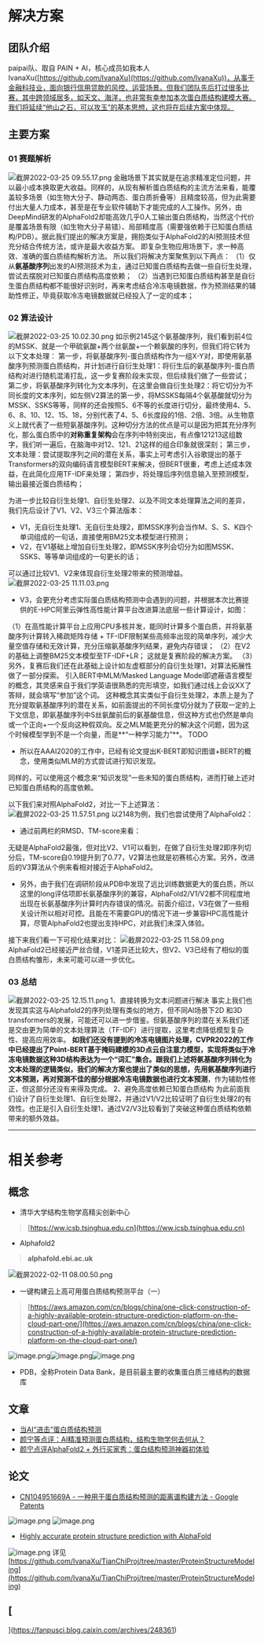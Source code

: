 # 解决方案
## 团队介绍
paipai队、取自 PAIN + AI，核心成员如我本人IvanaXu([https://github.com/IvanaXu](https://github.com/IvanaXu))，从事于金融科技业，面向银行信用贷款的风控、运营场景。但我们团队先后打过很多比赛，其中跨领域居多，如天文、海洋，也非常有幸参加本次蛋白质结构建模大赛。我们将延续“他山之石，可以攻玉”的基本思想，这也将在后续方案中体现。
## 主要方案
### 01 赛题解析
![截屏2022-03-25 09.55.17.png](https://cdn.nlark.com/yuque/0/2022/png/2666308/1648173323961-b3e037e6-4541-4227-8b0d-1b87f97650d7.png#clientId=u49d16733-4731-4&crop=0&crop=0&crop=1&crop=1&from=drop&id=ua6f4e2d7&margin=%5Bobject%20Object%5D&name=%E6%88%AA%E5%B1%8F2022-03-25%2009.55.17.png&originHeight=1278&originWidth=2506&originalType=binary&ratio=1&rotation=0&showTitle=false&size=599567&status=done&style=none&taskId=u689dfea9-7810-4bc1-9d18-d9bcb28fc84&title=)
金融场景下其实就是在追求精准定位问题，并以最小成本换取更大收益。同样的，从现有解析蛋白质结构的主流方法来看，能覆盖较多场景（如生物大分子、静动两态、蛋白质折叠等）且精度较高，但为此需要付出大量人力成本，甚至是在专业软件辅助下才能完成的人工操作。另外，由DeepMind研发的AlphaFold2却能高效几乎0人工输出蛋白质结构，当然这个代价是覆盖场景有限（如生物大分子易错）、局部精度高（需要强依赖于已知蛋白质结构/PDB）。据此我们提出的解决方案是，拥抱类似于AlphaFold2的AI预测技术但充分结合传统方法，或许是最大收益方案。
即复杂生物应用场景下，求一种高效、准确的蛋白质结构解析方法。
所以我们将解决方案聚焦到以下两点：
（1）仅从**氨基酸序列**出发的AI预测技术为主，通过已知蛋白质结构去做一些自衍生处理，尝试去摆脱对已知蛋白质结构高度依赖；
（2）当遇到已知蛋白质结构甚至是自衍生蛋白质结构都不能很好识别时，再来考虑结合冷冻电镜数据，作为预测结果的辅助性修正，毕竟获取冷冻电镜数据就已经投入了一定的成本；
### 02 算法设计
![截屏2022-03-25 10.02.30.png](https://cdn.nlark.com/yuque/0/2022/png/2666308/1648173755287-2c7145a4-474a-49e7-932e-b5c6a8f97622.png#clientId=u49d16733-4731-4&crop=0&crop=0&crop=1&crop=1&from=drop&id=uf2e99167&margin=%5Bobject%20Object%5D&name=%E6%88%AA%E5%B1%8F2022-03-25%2010.02.30.png&originHeight=1278&originWidth=2506&originalType=binary&ratio=1&rotation=0&showTitle=false&size=768397&status=done&style=none&taskId=u88c32fa8-22cc-45f4-962c-e74b00559d0&title=)
如示例2145这个氨基酸序列，我们看到前4位的MSSK、就是一个甲硫氨酸+两个丝氨酸+一个赖氨酸的序列，但我们将它转为以下文本处理：
第一步，将氨基酸序列-蛋白质结构作为一组X-Y对，即使用氨基酸序列预测蛋白质结构，并计划进行自衍生处理1：将衍生后的氨基酸序列-蛋白质结构对进行随机混淆打乱，这一步复赛阶段未实现，但后续我们做了一些尝试；
第二步，将氨基酸序列转化为文本序列，在这里会做自衍生处理2：将它切分为不同长度的文本序列，如左侧V2算法的第一步，将MSSKS每隔4个氨基酸就切分为MSSK、SSKS等等，同样的还会按照5、6不等的长度进行切分，最终使用4、5、6、8、10、12、15、18，分别代表了4、5、6长度段的1倍、2倍、3倍。从生物意义上就代表了一些短氨基酸序列。这种切分方法的优点是可以是因为把其充分序列化，那么蛋白质中的**对称重复架构**会在序列中特别突出，有点像121213这组数字，我们听一遍后，在脑海中对12、121、21这样的组合印象就很深刻；
第三步，文本处理：尝试提取序列之间的潜在关系，事实上可考虑引入谷歌提出的基于Transformers的双向编码语言模型BERT来解决，但BERT很重，考虑上述成本效益，在此简化应用TF-IDF来处理；
第四步，将处理后序列信息输入至预测模型，输出最接近蛋白质结构；

为进一步比较自衍生处理1、自衍生处理2、以及不同文本处理算法之间的差异，我们先后设计了V1、V2、V3三个算法版本：

- V1，无自衍生处理1、无自衍生处理2，即MSSK序列会当作M、S、S、K四个单词组成的一句话，直接使用BM25文本模型进行预测；
- V2，在V1基础上增加自衍生处理2，即MSSK序列会切分为如图MSSK、SSKS、等等单词组成的一句更长的话；

可以通过比较V1、V2来体现自衍生处理2带来的预测增益。
![截屏2022-03-25 11.11.03.png](https://cdn.nlark.com/yuque/0/2022/png/2666308/1648177871700-589c50eb-7b5a-4891-92ff-4fa8187c6b8c.png#clientId=u9ff5fafc-a0ab-4&crop=0&crop=0&crop=1&crop=1&from=drop&id=u38cf7ebd&margin=%5Bobject%20Object%5D&name=%E6%88%AA%E5%B1%8F2022-03-25%2011.11.03.png&originHeight=1278&originWidth=2506&originalType=binary&ratio=1&rotation=0&showTitle=false&size=552450&status=done&style=none&taskId=uc4066fa1-11b8-467b-9f78-22736f5790f&title=)

- V3，会更充分考虑实际蛋白质结构预测中会遇到的问题，并根据本次比赛提供的E-HPC阿里云弹性高性能计算平台改进算法底层一些计算设计，如图：

（1）在高性能计算平台上应用CPU多核并发，能同时计算多个蛋白质，并将氨基酸序列计算转入稀疏矩阵存储 + TF-IDF限制某些高频率出现的简单序列，减少大量空值存储和无效计算，充分压缩氨基酸序列结果，避免内存错误；
（2）在V2的基础上调整BM25文本模型至TF-IDF+LR；
这就是复赛阶段的解决方案。
（3）另外，复赛后我们还在此基础上设计如左虚框部分的自衍生处理1，对算法拓展性做了一部分探索。
引入BERT中MLM/Masked Language Model即遮蔽语言模型的概念，其灵感来自于我们学英语很熟悉的完形填空，如我们通过线上会议XX了答辩，就会填写“参加”这个词。
这种概念其实类似于自衍生处理2，本质上是为了充分提取氨基酸序列的潜在关系，如前面提出的不同长度切分就为了获取一定的上下文信息，即氨基酸序列中S丝氨酸前后的氨基酸信息，但这种方式也仍然是单向或一个正向+一个反向这种假双向。反之MLM能更充分的解决这个问题，因为这个时候模型学到不是一个向量，而是**“一种学习能力”**。
TODO

- 所以在AAAI2020的工作中，已经有论文提出K-BERT即知识图谱+BERT的概念，使用类似MLM的方式尝试进行知识发现。

同样的，可以使用这个概念来“知识发现”一些未知的蛋白质结构，进而打破上述对已知蛋白质结构的高度依赖。

以下我们来对照AlphaFold2，对比一下上述算法：
![截屏2022-03-25 11.57.51.png](https://cdn.nlark.com/yuque/0/2022/png/2666308/1648180676308-c2ce37a7-8888-4f34-9512-523c3733afa7.png#clientId=u9ff5fafc-a0ab-4&crop=0&crop=0&crop=1&crop=1&from=drop&id=udeba8deb&margin=%5Bobject%20Object%5D&name=%E6%88%AA%E5%B1%8F2022-03-25%2011.57.51.png&originHeight=1278&originWidth=2506&originalType=binary&ratio=1&rotation=0&showTitle=false&size=489229&status=done&style=none&taskId=u75476da2-ecc7-4cd8-92f9-848df9d2852&title=)
以2148为例，我们也尝试使用了AlphaFold2：

- 通过前两栏的RMSD、TM-score来看：

无疑是AlphaFold2最强，但对比V2、V1可以看到，在做了自衍生处理2即序列切分后，TM-score自0.19提升到了0.77，V2算法也就是初赛核心方案。另外，改进后的V3算法从个例来看相对接近于AlphaFold2。

- 另外，由于我们在调研阶段从PDB中发现了远比训练数据更大的蛋白质，所以这里的long评估项即长氨基酸序列的兼容，AlphaFold2/V1/V2都不同程度地出现在长氨基酸序列计算时内存错误的情况。前面介绍过，V3在做了一些相关设计所以相对可控。且能在不需要GPU的情况下进一步兼容HPC高性能计算，尽管AlphaFold2也提出支持HPC，对此我们未深入体验。

接下来我们看一下可视化结果对比：
![截屏2022-03-25 11.58.09.png](https://cdn.nlark.com/yuque/0/2022/png/2666308/1648180693559-b128dac6-6ef0-43aa-be05-5131e0c1e526.png#clientId=u9ff5fafc-a0ab-4&crop=0&crop=0&crop=1&crop=1&from=drop&id=u291b3266&margin=%5Bobject%20Object%5D&name=%E6%88%AA%E5%B1%8F2022-03-25%2011.58.09.png&originHeight=1278&originWidth=2506&originalType=binary&ratio=1&rotation=0&showTitle=false&size=890054&status=done&style=none&taskId=ue3089442-bbfa-43a2-bc47-252c7a92375&title=)
AlphaFold2已经接近严丝合缝，V1差异还比较大，但V2、V3已经有了相似的蛋白质结构雏形，未来可能可以进一步优化。
### 03 总结
![截屏2022-03-25 12.15.11.png](https://cdn.nlark.com/yuque/0/2022/png/2666308/1648181716445-f2154f0b-58a6-44e0-baba-d050d40d15c3.png#clientId=u9ff5fafc-a0ab-4&crop=0&crop=0&crop=1&crop=1&from=drop&id=u4518c80c&margin=%5Bobject%20Object%5D&name=%E6%88%AA%E5%B1%8F2022-03-25%2012.15.11.png&originHeight=1278&originWidth=2506&originalType=binary&ratio=1&rotation=0&showTitle=false&size=478797&status=done&style=none&taskId=u48e71c44-9dea-48cd-9c3e-a687acd9dd8&title=)
1、直接转换为文本问题进行解决
事实上我们也发现其实这与Alphafold2的序列处理有类似的地方，但不同AI场景下2D 和3D transformers的发展，可能还可以进一步借鉴。但氨基酸序列的潜在关系我们还是交由更为简单的文本处理算法（TF-IDF）进行提取，这里考虑降低模型复杂性、提高应用效率。
**如我们还没有提到的冷冻电镜图片处理，CVPR2022的工作中已经提出了Point-BERT基于掩码建模的3D点云自注意力模型，实现将类似于冷冻电镜数据这种3D结构表达为一个“词汇”集合。**跟我们上述将氨基酸序列转化为文本处理的逻辑类似，我们的解决方案也提出了类似的思想，先用氨基酸序列进行文本预测，再对预测不佳的部分根据冷冻电镜数据**也进行文本预测**，作为辅助性修正，但这部分还没有来得及完成。
2、避免高度依赖已知蛋白质结构
为此前面我们设计了自衍生处理1、自衍生处理2，并通过V1/V2比较证明了自衍生处理2的有效性。也正是引入自衍生处理1，通过V2/V3比较看到了突破这种蛋白质结构依赖带来的额外效益。

---

# 相关参考
## 概念

- 清华大学结构生物学高精尖创新中心
> [https://ww.icsb.tsinghua.edu.cn](https://ww.icsb.tsinghua.edu.cn)

- Alphafold2
> **alphafold.ebi.ac.uk**

![截屏2022-02-11 08.00.50.png](https://cdn.nlark.com/yuque/0/2022/png/2666308/1644537659201-6da0c01a-5441-4e0f-ac80-5dcb051c1843.png#clientId=u75216a51-bfa7-4&crop=0&crop=0&crop=1&crop=1&from=drop&height=332&id=u17b87cc0&margin=%5Bobject%20Object%5D&name=%E6%88%AA%E5%B1%8F2022-02-11%2008.00.50.png&originHeight=1068&originWidth=2576&originalType=binary&ratio=1&rotation=0&showTitle=false&size=376088&status=done&style=none&taskId=u7ecd0a2d-533d-48c7-be11-6ca258f2583&title=&width=800)

- 一键构建云上高可用蛋白质结构预测平台（一）
> [https://aws.amazon.com/cn/blogs/china/one-click-construction-of-a-highly-available-protein-structure-prediction-platform-on-the-cloud-part-one/](https://aws.amazon.com/cn/blogs/china/one-click-construction-of-a-highly-available-protein-structure-prediction-platform-on-the-cloud-part-one/)

![image.png](https://cdn.nlark.com/yuque/0/2022/png/2666308/1644390371509-830891d3-e63f-4115-a09d-5e9662ac9a39.png#clientId=u75216a51-bfa7-4&crop=0&crop=0&crop=1&crop=1&from=paste&height=250&id=u1e902d5d&margin=%5Bobject%20Object%5D&name=image.png&originHeight=905&originWidth=1431&originalType=binary&ratio=1&rotation=0&showTitle=false&size=237775&status=done&style=none&taskId=u0410ec45-79e7-42cc-b5fe-67dc1bcdd1f&title=&width=395)![image.png](https://cdn.nlark.com/yuque/0/2022/png/2666308/1644390350687-c64f45a6-96eb-4bb2-b759-f58402621370.png#clientId=u75216a51-bfa7-4&crop=0&crop=0&crop=1&crop=1&from=paste&height=250&id=u74de9b3d&margin=%5Bobject%20Object%5D&name=image.png&originHeight=750&originWidth=997&originalType=binary&ratio=1&rotation=0&showTitle=false&size=382836&status=done&style=none&taskId=ua62c0cad-995b-4b39-aab3-ed6412dfe0f&title=&width=332)![image.png](https://cdn.nlark.com/yuque/0/2022/png/2666308/1644390463356-150b7d8f-ef21-4a17-9fde-ec8bd68a386f.png#clientId=u75216a51-bfa7-4&crop=0&crop=0&crop=1&crop=1&from=paste&height=250&id=u4c76636d&margin=%5Bobject%20Object%5D&name=image.png&originHeight=1165&originWidth=831&originalType=binary&ratio=1&rotation=0&showTitle=false&size=283878&status=done&style=none&taskId=ucd3f040e-f036-423d-8387-bb3e2c852f2&title=&width=178)

- PDB，全称Protein Data Bank，是目前最主要的收集蛋白质三维结构的数据库
## 文章

- [当AI“进击”蛋白质结构预测](http://www.news.cn/globe/2021-09/22/c_1310195684.htm)
- [颜宁等点评：AI精准预测蛋白质结构，结构生物学何去何从？](https://fanpusci.blog.caixin.com/archives/238554)
- [颜宁点评AlphaFold2 + 外行买家秀：蛋白结构预测神器初体验](https://fanpusci.blog.caixin.com/archives/248361)
## 论文

- [CN104951669A - 一种用于蛋白质结构预测的距离谱构建方法 - Google Patents](https://patents.google.com/patent/CN104951669A/zh)

![image.png](https://cdn.nlark.com/yuque/0/2022/png/2666308/1644537781485-6862cccc-6a61-4ba4-ab50-2122a7ffd145.png#clientId=u75216a51-bfa7-4&crop=0&crop=0&crop=1&crop=1&from=paste&height=33&id=u0de212bd&margin=%5Bobject%20Object%5D&name=image.png&originHeight=65&originWidth=391&originalType=binary&ratio=1&rotation=0&showTitle=false&size=2497&status=done&style=none&taskId=ue8550e2c-27b9-4c4b-af2a-5da3d4a0679&title=&width=200)
![image.png](https://cdn.nlark.com/yuque/0/2022/png/2666308/1644537789210-94355fc6-a3f3-4d69-83b8-364b2896ed6a.png#clientId=u75216a51-bfa7-4&crop=0&crop=0&crop=1&crop=1&from=paste&height=88&id=u29c24d4d&margin=%5Bobject%20Object%5D&name=image.png&originHeight=162&originWidth=739&originalType=binary&ratio=1&rotation=0&showTitle=false&size=9964&status=done&style=none&taskId=u1912f827-f896-4820-aee8-1e5ae7f3cda&title=&width=400)

- [Highly accurate protein structure prediction with AlphaFold](https://www.nature.com/articles/s41586-021-03819-2)

![image.png](https://cdn.nlark.com/yuque/0/2022/png/2666308/1644537561959-c061f12f-c4dd-4bfa-a41e-91a6ae3b70df.png#clientId=u75216a51-bfa7-4&crop=0&crop=0&crop=1&crop=1&from=paste&height=691&id=u5807fd69&margin=%5Bobject%20Object%5D&name=image.png&originHeight=1382&originWidth=2157&originalType=binary&ratio=1&rotation=0&showTitle=false&size=1945874&status=done&style=none&taskId=uaa0b38b5-a18b-458d-9a6e-156c7c8c5d4&title=&width=1078.5)
详见[https://github.com/IvanaXu/TianChiProj/tree/master/ProteinStructureModeling](https://github.com/IvanaXu/TianChiProj/tree/master/ProteinStructureModeling)
## [
](https://fanpusci.blog.caixin.com/archives/248361)

